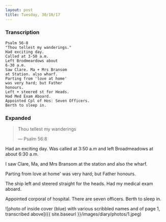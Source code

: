 ```yaml
---
layout: post
title: Tuesday, 30/10/17
---
```


### Transcription

    Psalm 56-8 
    "Thou tellest my wanderings."
    Had exciting day. 
    Called at 3-50 a.m. 
    Left Brodmeardows about 
    6-30 a.m.
    Saw Clare. Ma + Mrs Bransom 
    at Station. also wharf.
    Parting from 'love at home' 
    was very hard; but Father 
    honours.
    Left + steered st for Heads. 
    Had Med Exam Aboard.
    Appointed Cpl of Hos: Seven Officers. 
    Berth to sleep in.

### Expanded

> Thou tellest my wanderings
>
> — Psalm 56:8

Had an exciting day. Was called at 3:50 a.m and left Broadmeadows at about 6:30 a.m.

I saw Clare, Ma, and Mrs Bransom at the station and also the wharf.

Parting from love at home' was very hard; but Father honours.

The ship left and steered straight for the heads. Had my medical exam aboard.

Appointed corporal of hospital. There are seven officers. Berth to sleep in.

![photo of inside cover (blue) with various scribbled names and of page 1, transcribed above]({{ site.baseurl }}/images/diary/photos/1.jpeg)
